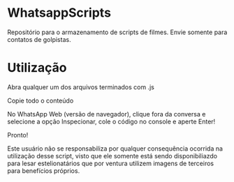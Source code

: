# WhatsappScripts
Repositório para o armazenamento de scripts de filmes. Envie somente para contatos de golpistas.

# Utilização

Abra qualquer um dos arquivos terminados com .js

Copie todo o conteúdo

No WhatsApp Web (versão de navegador), clique fora da conversa e selecione a opção Inspecionar, cole o código no console e aperte Enter!

Pronto! 

Este usuário não se responsabiliza por qualquer consequência ocorrida na utilização desse script, visto que ele somente está sendo disponibiliazdo para lesar estelionatários que por ventura utilizem imagens de terceiros para benefícios próprios.
